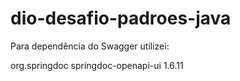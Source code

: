 # dio-desafio-padroes-java

Para dependência do Swagger utilizei:

<dependency>
	<groupId>org.springdoc</groupId>
	<artifactId>springdoc-openapi-ui</artifactId>
	<version>1.6.11</version>
</dependency>
